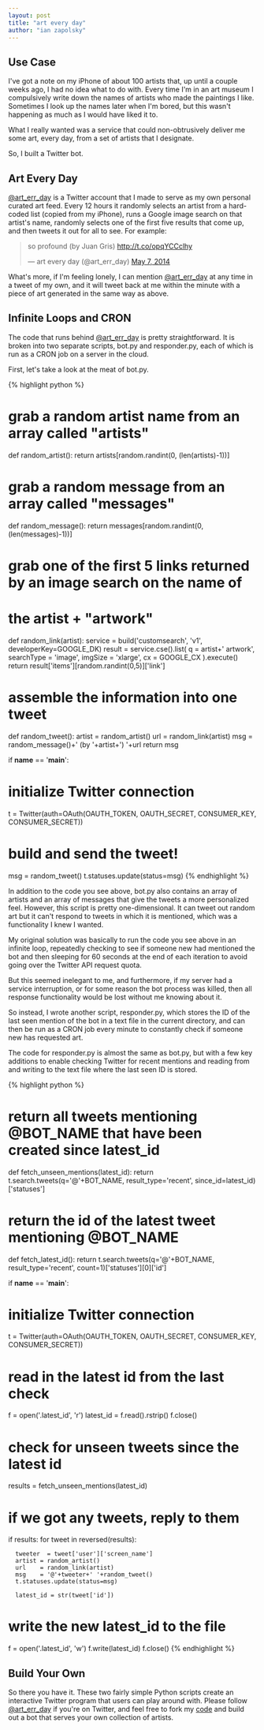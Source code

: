 ```yaml
---
layout: post
title: "art every day"
author: "ian zapolsky"
---
```


## Use Case

I've got a note on my iPhone of about 100 artists that, up until a couple weeks
ago, I had no idea what to do with. Every time I'm in an art museum I 
compulsively write down the names of artists who made the paintings I like. 
Sometimes I look up the names later when I'm bored, but this wasn't happening 
as much as I would have liked it to. 

What I really wanted was a service that could non-obtrusively deliver me some 
art, every day, from a set of artists that I designate.

So, I built a Twitter bot.

## Art Every Day

[@art\_err\_day][aed] is a Twitter account that I made to serve as my own
personal curated art feed. Every 12 hours it randomly selects an artist from a 
hard-coded list (copied from my iPhone), runs a Google image search on that 
artist's name, randomly selects one of the first five results that come up, and 
then tweets it out for all to see. For example:

<blockquote class="twitter-tweet" lang="en"><p>so profound (by Juan Gris) <a href="http://t.co/opqYCCclhy">http://t.co/opqYCCclhy</a></p>&mdash; art every day (@art_err_day) <a href="https://twitter.com/art_err_day/statuses/464011775285796866">May 7, 2014</a></blockquote>
<script async src="//platform.twitter.com/widgets.js" charset="utf-8"></script>

What's more, if I'm feeling lonely, I can mention [@art\_err\_day][aed] at any
time in a tweet of my own, and it will tweet back at me within the minute with 
a piece of art generated in the same way as above.

## Infinite Loops and CRON

The code that runs behind [@art\_err\_day][aed] is pretty straightforward. It
is broken into two separate scripts, bot.py and responder.py, each of which is
run as a CRON job on a server in the cloud.

First, let's take a look at the meat of bot.py.

{% highlight python %}
# grab a random artist name from an array called "artists"
def random_artist():
  return artists[random.randint(0, (len(artists)-1))]

# grab a random message from an array called "messages"
def random_message():
  return messages[random.randint(0, (len(messages)-1))]

# grab one of the first 5 links returned by an image search on the name of
# the artist + "artwork"
def random_link(artist):
  service = build('customsearch', 'v1', developerKey=GOOGLE_DK)
  result = service.cse().list(
      q          = artist+' artwork',
      searchType = 'image',
      imgSize    = 'xlarge',
      cx         = GOOGLE_CX
  ).execute()
  return result['items'][random.randint(0,5)]['link']

# assemble the information into one tweet
def random_tweet():
  artist = random_artist()
  url    = random_link(artist)
  msg    = random_message()+' (by '+artist+') '+url
  return msg

if __name__ == '__main__':

  # initialize Twitter connection
  t = Twitter(auth=OAuth(OAUTH_TOKEN, OAUTH_SECRET,
                         CONSUMER_KEY, CONSUMER_SECRET))

  # build and send the tweet!
  msg = random_tweet()
  t.statuses.update(status=msg)
{% endhighlight %}

In addition to the code you see above, bot.py also contains an array of artists 
and an array of messages that give the tweets a more personalized feel.
However, this script is pretty one-dimensional. It can tweet out random art
but it can't respond to tweets in which it is mentioned, which was a 
functionality I knew I wanted.

My original solution was basically to run the code you see above in an infinite
loop, repeatedly checking to see if someone new had mentioned the bot and then
sleeping for 60 seconds at the end of each iteration to avoid going over 
the Twitter API request quota. 

But this seemed inelegant to me, and furthermore, if my server had a
service interruption, or for some reason the bot process was killed, then all
response functionality would be lost without me knowing about it.

So instead, I wrote another script, responder.py, which stores the ID of the 
last seen mention of the bot in a text file in the current directory, and can 
then be run as a CRON job every minute to constantly check if someone new has
requested art. 

The code for responder.py is almost the same as bot.py, but
with a few key additions to enable checking Twitter for recent mentions and
reading from and writing to the text file where the last seen ID is stored.

{% highlight python %}
# return all tweets mentioning @BOT_NAME that have been created since latest_id
def fetch_unseen_mentions(latest_id):
  return t.search.tweets(q='@'+BOT_NAME, 
    result_type='recent', since_id=latest_id)['statuses']

# return the id of the latest tweet mentioning @BOT_NAME
def fetch_latest_id():
  return t.search.tweets(q='@'+BOT_NAME,
    result_type='recent', count=1)['statuses'][0]['id']

if __name__ == '__main__':

  # initialize Twitter connection
  t = Twitter(auth=OAuth(OAUTH_TOKEN, OAUTH_SECRET,
                         CONSUMER_KEY, CONSUMER_SECRET))

  # read in the latest id from the last check
  f = open('.latest_id', 'r')
  latest_id = f.read().rstrip()
  f.close()

  # check for unseen tweets since the latest id
  results = fetch_unseen_mentions(latest_id)

  # if we got any tweets, reply to them
  if results:
    for tweet in reversed(results):

      tweeter  = tweet['user']['screen_name']
      artist = random_artist()
      url    = random_link(artist)
      msg    = '@'+tweeter+' '+random_tweet()
      t.statuses.update(status=msg)

      latest_id = str(tweet['id'])

  # write the new latest_id to the file
  f = open('.latest_id', 'w')
  f.write(latest_id)
  f.close()
{% endhighlight %}

## Build Your Own

So there you have it. These two fairly simple Python scripts create an 
interactive Twitter program that users can play around with. Please follow 
[@art\_err\_day][aed] if you're on Twitter, and feel free to fork my
[code][code] and build out a bot that serves your own collection of artists.

[aed]:https://twitter.com/art_err_day
[code]:https://github.com/ianzapolsky/art_err_day
